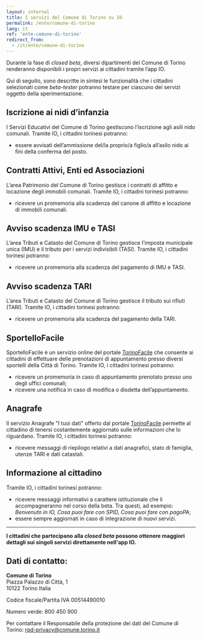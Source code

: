```yaml
---
layout: internal
title: I servizi del Comune di Torino su IO
permalink: /ente/comune-di-torino
lang: it
ref: 'ente-comune-di-torino'
redirect_from:
  - /it/ente/comune-di-torino
---
```


Durante la fase di *closed beta*, diversi dipartimenti del Comune di Torino renderanno disponibili i propri servizi ai cittadini tramite l’app IO. 

Qui di seguito, sono descritte in sintesi le funzionalità che i cittadini selezionati come *beta-tester* potranno testare per ciascuno dei servizi oggetto della sperimentazione. 

## Iscrizione ai nidi d’infanzia

I Servizi Educativi del Comune di Torino gestiscono l’iscrizione agli asili nido comunali. Tramite IO, i cittadini torinesi potranno:

* essere avvisati dell’ammissione del/la proprio/a figlio/a all’asilo nido ai fini della conferma del posto.

## Contratti Attivi, Enti ed Associazioni 

L’area Patrimonio del Comune di Torino gestisce i contratti di affitto e locazione degli immobili comunali. Tramite IO, i cittadini torinesi potranno:

* ricevere un promemoria alla scadenza del canone di affitto e locazione di immobili comunali.

## Avviso scadenza IMU e TASI

L’area Tributi e Catasto del Comune di Torino gestisce l’imposta municipale unica (IMU) e il tributo per i servizi indivisibili (TASI). Tramite IO, i cittadini torinesi potranno:

* ricevere un promemoria alla scadenza del pagamento di IMU e TASI.

## Avviso scadenza TARI

L’area Tributi e Catasto del Comune di Torino gestisce il tributo sui rifiuti (TARI). Tramite IO, i cittadini torinesi potranno: 

* ricevere un promemoria alla scadenza del pagamento della TARI.

## SportelloFacile

SportelloFacile è un servizio online del portale [TorinoFacile](https://servizi.torinofacile.it/) che consente ai cittadini di effettuare delle prenotazioni di appuntamento presso diversi sportelli della Città di Torino. Tramite IO, i cittadini torinesi potranno:

* ricevere un promemoria in caso di appuntamento prenotato presso uno degli uffici comunali;
* ricevere una notifica in caso di modifica o disdetta dell’appuntamento.

## Anagrafe

Il servizio Anagrafe "I tuoi dati" offerto dal portale [TorinoFacile](https://servizi.torinofacile.it/) permette al cittadino di tenersi costantemente aggiornato sulle informazioni che lo riguardano. Tramite IO, i cittadini torinesi potranno:

* ricevere messaggi di riepilogo relativi a dati anagrafici, stato di famiglia, utenze TARI e dati catastali.
 
## Informazione al cittadino

Tramite IO, i cittadini torinesi potranno:

* ricevere messaggi informativi a carattere istituzionale che li accompagneranno nel corso della beta. Tra questi, ad esempio: _Benvenuto in IO, Cosa puoi fare con SPID, Cosa puoi fare con pagoPA_;
* essere sempre aggiornati in caso di integrazione di nuovi servizi.

<hr class="my-5"/>

**I cittadini che partecipano alla _closed beta_ possono ottenere maggiori dettagli sui singoli servizi direttamente nell'app IO.**

## Dati di contatto:
**Comune di Torino**  
Piazza Palazzo di Città, 1  
10122 Torino Italia

Codice fiscale/Partita IVA 00514490010

Numero verde: 800 450 900

Per contattare il Responsabile della protezione dei dati del Comune di Torino: [rpd-privacy@comune.torino.it](mailto:rpd-privacy@comune.torino.it)
